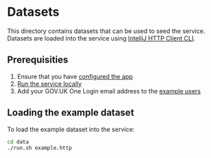 # Datasets

This directory contains datasets that can be used to seed the service. Datasets are loaded into the service using
[IntelliJ HTTP Client CLI](https://www.jetbrains.com/help/idea/http-client-cli.html).

## Prerequisities

1. Ensure that you have [configured the app](../README.md#configure-the-app)
1. [Run the service locally](../README.md#running-locally)
1. Add your GOV.UK One Login email address to the [example users](example.http)

## Loading the example dataset

To load the example dataset into the service:

   ```bash
   cd data
   ./run.sh example.http
   ```
